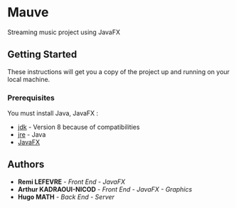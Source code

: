 # Mauve
Streaming music project using JavaFX 
## Getting Started
These instructions will get you a copy of the project up and running on your local machine.
### Prerequisites 
You must install Java, JavaFX : 
* [jdk](https://www.oracle.com/technetwork/java/javase/downloads/jdk8-downloads-2133151.html) - Version 8 because of compatibilities
* [jre](https://www.java.com/en/download/win10.jsp) - Java 
* [JavaFX](https://openjfx.io/) 

## Authors
* **Remi LEFEVRE** - *Front End - JavaFX*
* **Arthur KADRAOUI-NICOD** - *Front End - JavaFX - Graphics*
* **Hugo MATH** - *Back End - Server*

